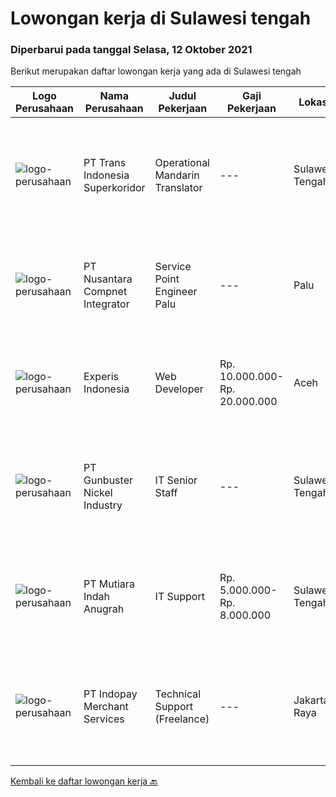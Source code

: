 
  # Lowongan kerja di Sulawesi tengah

  ### Diperbarui pada tanggal Selasa, 12 Oktober 2021

  Berikut merupakan daftar lowongan kerja yang ada di Sulawesi tengah

  |Logo Perusahaan | Nama Perusahaan | Judul Pekerjaan | Gaji Pekerjaan | Lokasi | Deskripsi | Tanggal diunggah | Pranala |
  | -------------- | --------------- | --------------- | --------- | --------- | -------------- | ------- | ----------- |
  |![logo-perusahaan](https://image-service-cdn.seek.com.au/5be311389bd052cf394281901f855710711627ba/ee4dce1061f3f616224767ad58cb2fc751b8d2dc)|PT Trans Indonesia Superkoridor|Operational Mandarin Translator|---|Sulawesi Tengah|Job Descripstions Assist Manager to Communicate and Coordinate with Customer Translating documents from Mandarin to Bahasa and from Bahasa Indonesia...|Kamis, 07 Oktober 2021|https://www.jobstreet.co.id/id/job/operational-mandarin-translator-3636314?token=0~388d30d1-ec20-4600-b336-77db2d5fb77f&sectionRank=1&jobId=jobstreet-id-job-3636314|
|![logo-perusahaan](https://image-service-cdn.seek.com.au/faf1379cb2f8ff5c87162dc20c60c0d2f63dba1c/ee4dce1061f3f616224767ad58cb2fc751b8d2dc)|PT Nusantara Compnet Integrator|Service Point Engineer Palu|---|Palu|Kualifikasi: Pendidikan minimal S1 Teknik Komputer, Ilmu Komputer, Teknik Informatika atau Ilmu Komputer lainnya Memiliki pengalaman minimal 1 tahun,...|Sabtu, 09 Oktober 2021|https://www.jobstreet.co.id/id/job/service-point-engineer-palu-3644281?token=0~388d30d1-ec20-4600-b336-77db2d5fb77f&sectionRank=2&jobId=jobstreet-id-job-3644281|
|![logo-perusahaan](https://image-service-cdn.seek.com.au/314ed38ba58cf54b5555f434a5bf338661292eb7/ee4dce1061f3f616224767ad58cb2fc751b8d2dc)|Experis Indonesia|Web Developer|Rp. 10.000.000-Rp. 20.000.000|Aceh|On behalf of our client, we are looking for a Web Developer with these following details: Responsibilities: Website and software application...|Rabu, 06 Oktober 2021|https://www.jobstreet.co.id/id/job/web-developer-3649693?token=0~388d30d1-ec20-4600-b336-77db2d5fb77f&sectionRank=3&jobId=jobstreet-id-job-3649693|
|![logo-perusahaan](https://image-service-cdn.seek.com.au/b5064dcc65945b6a538802803c5c7964bea2108f/ee4dce1061f3f616224767ad58cb2fc751b8d2dc)|PT Gunbuster Nickel Industry|IT Senior Staff|---|Sulawesi Tengah|Qualifications : Minimun D3 Information Technology/ Information Systems / related field ; Minimum 3-4 years experience in mining industry ; Minimum...|Senin, 20 September 2021|https://www.jobstreet.co.id/id/job/it-senior-staff-3633457?token=0~388d30d1-ec20-4600-b336-77db2d5fb77f&sectionRank=4&jobId=jobstreet-id-job-3633457|
|![logo-perusahaan](https://image-service-cdn.seek.com.au/b0146ca1bff62016b08761a93c013267e0643d14/ee4dce1061f3f616224767ad58cb2fc751b8d2dc)|PT Mutiara Indah Anugrah|IT Support|Rp. 5.000.000-Rp. 8.000.000|Sulawesi Tengah|JOB DESCRIPTION: Responsible for operation and maintenance of IT General, Strong in network infrastructure and IT system as requested  Maintain...|Rabu, 15 September 2021|https://www.jobstreet.co.id/id/job/it-support-3628766?token=0~388d30d1-ec20-4600-b336-77db2d5fb77f&sectionRank=5&jobId=jobstreet-id-job-3628766|
|![logo-perusahaan](https://image-service-cdn.seek.com.au/d121f42b9bb792fd59f63f86da3bf9814e0334b9/ee4dce1061f3f616224767ad58cb2fc751b8d2dc)|PT Indopay Merchant Services|Technical Support (Freelance)|---|Jakarta Raya|Deskripsi pekerjaan: Melakukan pengecekan mesin EDC Memastikan kondisi mesin tersebut Memberikan pengarahan dan training atas penggunaan mesin EDC...|Senin, 13 September 2021|https://www.jobstreet.co.id/id/job/technical-support-freelance-3626491?token=0~388d30d1-ec20-4600-b336-77db2d5fb77f&sectionRank=6&jobId=jobstreet-id-job-3626491|


  [Kembali ke daftar lowongan kerja 🔙](../README.md#daftar-lowongan-kerja)
  